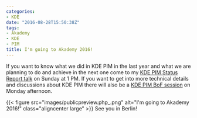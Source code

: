 ```yaml
---
categories:
- KDE
date: "2016-08-28T15:50:38Z"
tags:
- Akademy
- KDE
- PIM
title: I'm going to Akademy 2016!
---
```


If you want to know what we did in KDE PIM in the last year and what we are planning to do and achieve in the next one come to my [KDE PIM Status Report talk](https://conf.qtcon.org/en/qtcon/public/events/365) on Sunday at 1 PM. If you want to get into more technical details and discussions about KDE PIM there will also be a [KDE PIM BoF session](https://community.kde.org/Akademy/2016/Monday#MAR_0.003_-_5th_September) on Monday afternoon.

{{< figure src="images/publicpreview.php_.png" alt="I'm going to Akademy 2016!" class="aligncenter large" >}} See you in Berlin!
